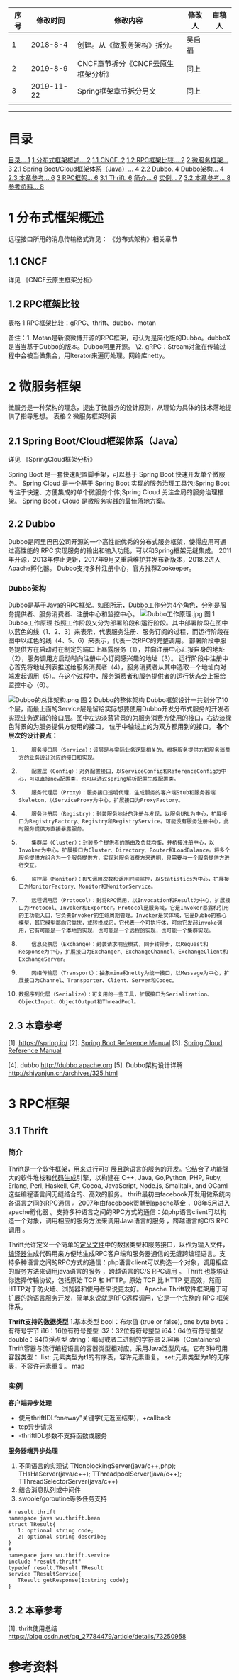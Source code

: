 | 序号 | 修改时间   | 修改内容                           | 修改人 | 审稿人 |
| ---- | ---------- | ---------------------------------- | ------ | ------ |
| 1    | 2018-8-4   | 创建。从《微服务架构》拆分。       | 吴启福 |        |
| 2    | 2019-8-9   | CNCF章节拆分《CNCF云原生框架分析》 | 同上   |        |
| 3    | 2019-11-22 | Spring框架章节拆分另文             | 同上   |        |
|      |            |                                    |        |        |
--- 
 
 
 
# 目录
[目录... 1](#_Toc25396565)
[1       分布式框架概述... 2](#_Toc25396566)
[1.1        CNCF. 2](#_Toc25396567)
[1.2        RPC框架比较... 2](#_Toc25396568)
[2       微服务框架... 3](#_Toc25396569)
[2.1        Spring Boot/Cloud框架体系（Java）... 4](#_Toc25396570)
[2.2        Dubbo. 4](#_Toc25396571)
[Dubbo架构... 4](#_Toc25396572)
[2.3        本章参考... 6](#_Toc25396573)
[3       RPC框架... 6](#_Toc25396574)
[3.1        Thrift. 6](#_Toc25396575)
[简介... 6](#_Toc25396576)
[实例... 7](#_Toc25396577)
[3.2        本章参考... 8](#_Toc25396578)
[参考资料... 8](#_Toc25396579)
 

 
 
 
# 1       分布式框架概述
远程接口所用的消息传输格式详见： 《分布式架构》相关章节 
## 1.1     CNCF
详见 《CNCF云原生框架分析》
## 1.2     RPC框架比较
表格 1 RPC框架比较：gRPC、thrift、dubbo、motan

备注：1. Motan是新浪微博开源的RPC框架，可认为是简化版的Dubbo。dubboX是当当基于Dubbo的版本。Dubbo阿里开源。 
\2. gRPC：Stream对象在传输过程中会被当做集合，用Iterator来遍历处理。网络库netty。
 
# 2       微服务框架
微服务是一种架构的理念，提出了微服务的设计原则，从理论为具体的技术落地提供了指导思想。
表格 2 微服务框架列表

 
## 2.1     Spring Boot/Cloud框架体系（Java）
详见 《SpringCloud框架分析》
 
 
Spring Boot 是一套快速配置脚手架，可以基于 Spring Boot 快速开发单个微服务。
Spring Cloud 是一个基于 Spring Boot 实现的服务治理工具包;Spring Boot 专注于快速、方便集成的单个微服务个体;Spring Cloud 关注全局的服务治理框架。
Spring Boot / Cloud 是微服务实践的最佳落地方案。
 
## 2.2     Dubbo
Dubbo是阿里巴巴公司开源的一个高性能优秀的分布式服务框架，使得应用可通过高性能的 RPC 实现服务的输出和输入功能，可以和Spring框架无缝集成。
2011年开源，2013年停止更新，2017年9月又重启维护并发布新版本，2018.2进入Apache孵化器。
Dubbo支持多种注册中心，官方推荐Zookeeper。
### Dubbo架构
Dubbo是基于Java的RPC框架。如图所示，Dubbo工作分为4个角色，分别是服务提供者、服务消费者、注册中心和监控中心。
![Dubbo工作原理.jpg](../../media/sf_reuse/framework/frame_dubbo_001.png)
图 1 Dubbo工作原理
按照工作阶段又分为部署阶段和运行阶段。其中部署阶段在图中以蓝色的线（1、2、3）来表示，代表服务注册、服务订阅的过程，而运行阶段在图中以红色的线（4、5、6）来表示，代表一次RPC的完整调用。
部署阶段中服务提供方在启动时在制定的端口上暴露服务（1），并向注册中心汇报自身的地址（2），服务调用方启动时向注册中心订阅感兴趣的地址（3）。
运行阶段中注册中心首先将地址列表推送给服务消费者（4），服务消费者从其中选取一个地址向对端发起调用（5）。在这个过程中，服务消费者和服务提供者的运行状态会上报给监控中心（6）。
 
![Dubbo的总体架构.png](../../media/sf_reuse/framework/frame_dubbo_002.png)
图 2 Dubbo的整体架构
Dubbo框架设计一共划分了10个层，而最上面的Service层是留给实际想要使用Dubbo开发分布式服务的开发者实现业务逻辑的接口层。图中左边淡蓝背景的为服务消费方使用的接口，右边淡绿色背景的为服务提供方使用的接口， 位于中轴线上的为双方都用到的接口。
**各个层次的设计要点：**
1)         服务接口层（Service）：该层是与实际业务逻辑相关的，根据服务提供方和服务消费方的业务设计对应的接口和实现。
2)         配置层（Config）：对外配置接口，以ServiceConfig和ReferenceConfig为中心，可以直接new配置类，也可以通过spring解析配置生成配置类。
3)         服务代理层（Proxy）：服务接口透明代理，生成服务的客户端Stub和服务器端Skeleton，以ServiceProxy为中心，扩展接口为ProxyFactory。
4)         服务注册层（Registry）：封装服务地址的注册与发现，以服务URL为中心，扩展接口为RegistryFactory、Registry和RegistryService。可能没有服务注册中心，此时服务提供方直接暴露服务。
5)         集群层（Cluster）：封装多个提供者的路由及负载均衡，并桥接注册中心，以Invoker为中心，扩展接口为Cluster、Directory、Router和LoadBalance。将多个服务提供方组合为一个服务提供方，实现对服务消费方来透明，只需要与一个服务提供方进行交互。
6)         监控层（Monitor）：RPC调用次数和调用时间监控，以Statistics为中心，扩展接口为MonitorFactory、Monitor和MonitorService。
7)         远程调用层（Protocol）：封将RPC调用，以Invocation和Result为中心，扩展接口为Protocol、Invoker和Exporter。Protocol是服务域，它是Invoker暴露和引用的主功能入口，它负责Invoker的生命周期管理。Invoker是实体域，它是Dubbo的核心模型，其它模型都向它靠扰，或转换成它，它代表一个可执行体，可向它发起invoke调用，它有可能是一个本地的实现，也可能是一个远程的实现，也可能一个集群实现。
8)         信息交换层（Exchange）：封装请求响应模式，同步转异步，以Request和Response为中心，扩展接口为Exchanger、ExchangeChannel、ExchangeClient和ExchangeServer。
9)         网络传输层（Transport）：抽象mina和netty为统一接口，以Message为中心，扩展接口为Channel、Transporter、Client、Server和Codec。
10)     数据序列化层（Serialize）：可复用的一些工具，扩展接口为Serialization、 ObjectInput、ObjectOutput和ThreadPool。
## 2.3     本章参考
[1].     https://spring.io/ 
[2].     [Spring Boot Reference Manual](https://docs.spring.io/spring-boot/docs/current-SNAPSHOT/reference/htmlsingle/) 
[3].     [Spring Cloud Reference Manual](https://cloud.spring.io/spring-cloud-static/current/) 

[4].     dubbo http://dubbo.apache.org 
[5].     Dubbo架构设计详解 http://shiyanjun.cn/archives/325.html  
 
# 3       RPC框架
## 3.1     Thrift
### 简介
Thrift是一个软件框架，用来进行可扩展且跨语言的服务的开发。它结合了功能强大的软件堆栈和[代码生成](https://baike.baidu.com/item/代码生成)引擎，以构建在 C++, Java, Go,Python, PHP, Ruby, Erlang, Perl, Haskell, C#, Cocoa, JavaScript, Node.js, Smalltalk, and OCaml 这些编程语言间无缝结合的、高效的服务。
thrift最初由facebook开发用做系统内各语言之间的RPC通信 。2007年由facebook贡献到apache基金 ，08年5月进入apache孵化器 。支持多种语言之间的RPC方式的通信：如php语言client可以构造一个对象，调用相应的服务方法来调用Java语言的服务 ，跨越语言的C/S RPC调用 。
 
Thrift允许定义一个简单的[定义文件](https://baike.baidu.com/item/定义文件)中的数据类型和服务接口，以作为输入文件，[编译器](https://baike.baidu.com/item/编译器)生成代码用来方便地生成RPC客户端和服务器通信的无缝跨编程语言。支持多种语言之间的RPC方式的通信：php语言client可以构造一个对象，调用相应的服务方法来调用java语言的服务 ，跨越语言的C/S RPC调用 。
Thrift 也能够让你选择传输协议，包括原始 TCP 和 HTTP。原始 TCP 比 HTTP 更高效，然而 HTTP对于防火墙、浏览器和使用者来说更友好。
Apache Thrift软件框架用于可扩展的跨语言服务开发，简单来说就是RPC远程调用，它是一个完整的 RPC 框架体系。 
 
 
**Thrift支持的数据类型**  1.基本类型 
 bool：布尔值 (true or false), one byte 
 byte：有符号字节 
 i16：16位有符号整型 
 i32：32位有符号整型 
 i64：64位有符号整型 
 double：64位浮点型 
 string：编码或者二进制的字符串
2.容器（Containers） 
 Thrift容器与流行编程语言的容器类型相对应，采用Java泛型风格。它有3种可用容器类型： 
 list: 元素类型为t1的有序表，容许元素重复。 
 set:元素类型为t1的无序表，不容许元素重复。 
 map
 
### 实例
**客户端异步处理**
*  使用thriftIDL“oneway”关键字(无返回结果)，+callback 
*  tcp异步请求
*  -thriftIDL参数不支持函数或服务
 
**服务器端异步处理**
1.  不同语言的实现试
TNonblockingServer(java/c++,php);
THsHaServer(java/c++);
TThreadpoolServer(java/c++);
TThreadSelectorServer(java/c++)
2. 结合消息队列或中间件
3. swoole/goroutine等多任务支持
 ```shell
# result.thrift
namespace java wu.thrift.bean
struct TResult{
    1: optional string code;
    2: optional string describe;
}
# 
namespace java wu.thrift.service
include "result.thrift"
typedef result.TResult TResult
service TResultService{
    TResult getResponse(1:string code);
}
 ```

## 3.2     本章参考
[1].     thrift使用总结 https://blog.csdn.net/qq_27784479/article/details/73250958 
 
# 参考资料
 